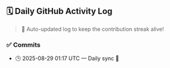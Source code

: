## 🗓️ Daily GitHub Activity Log

> 🤖 Auto-updated log to keep the contribution streak alive!

### ✅ Commits

- 🕒 2025-08-29 01:17 UTC — Daily sync 🌿

